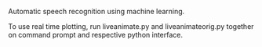 Automatic speech recognition using machine learning.

To use real time plotting, run liveanimate.py and liveanimateorig.py together on command prompt and respective python interface. 
